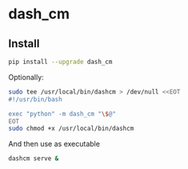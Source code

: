 # dash_cm

## Install
```bash
pip install --upgrade dash_cm
```

Optionally:
```bash
sudo tee /usr/local/bin/dashcm > /dev/null <<EOT
#!/usr/bin/bash

exec "python" -m dash_cm "\$@"
EOT
sudo chmod +x /usr/local/bin/dashcm
```

And then use as executable
```bash
dashcm serve &
```